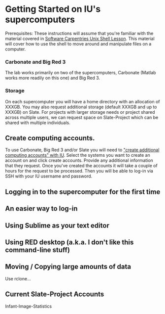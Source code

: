 # Getting Started on IU's supercomputers

Prerequisites: These instructions will assume that you're familiar with the material covered in [Software Carpentries Unix Shell Lesson](http://swcarpentry.github.io/shell-novice).  This material will cover how to use the shell to move around and manipulate files on a computer.

### Carbonate and Big Red 3

The lab works primarily on two of the supercomputers, Carbonate (Matlab works more readily on this one) and Big Red 3.

### Storage

On each supercomputer you will have a home directory with an allocation of XXXGB.  You may also request additional storage (default XXXGB and up to XXXGB) on Slate.  For projects with larger storage needs or project shared across multiple users, we can request space on Slate-Project which can be shared with multiple individuals.

## Create computing accounts.
To use Carbonate, Big Red 3 and/or Slate you will need to ["create additional computing accounts" with IU](https://access.iu.edu/Accounts/Create).  Select the systems you want to create an account on and click create accounts.  Provide any additional information that they request.  Once you've created the accounts it will take a couple of hours for the request to be processed.  Then you will be able to log-in via SSH with your IU username and password.

## Logging in to the supercomputer for the first time

## An easier way to log-in

## Using Sublime as your text editor

## Using RED desktop (a.k.a. I don't like this command-line stuff)

## Moving / Copying large amounts of data
Use rclone...

## Current Slate-Project Accounts
Infant-Image-Statistics
